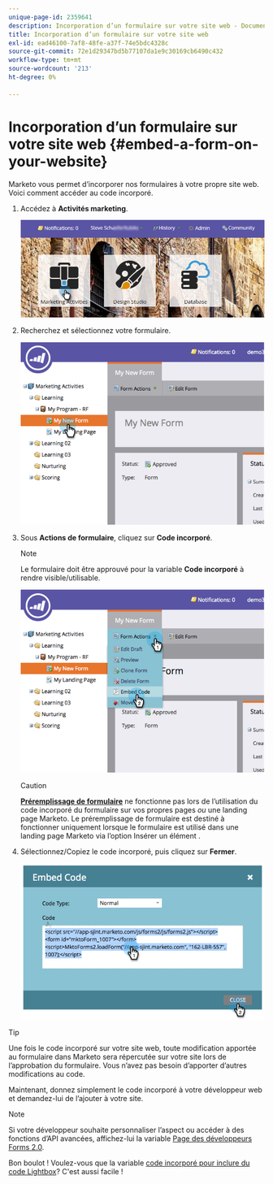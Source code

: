 ```yaml
---
unique-page-id: 2359641
description: Incorporation d’un formulaire sur votre site web - Documents Marketo - Documentation du produit
title: Incorporation d’un formulaire sur votre site web
exl-id: ead46100-7af8-48fe-a37f-74e5bdc4328c
source-git-commit: 72e1d29347bd5b77107da1e9c30169cb6490c432
workflow-type: tm+mt
source-wordcount: '213'
ht-degree: 0%

---
```


# Incorporation d’un formulaire sur votre site web {#embed-a-form-on-your-website}

Marketo vous permet d’incorporer nos formulaires à votre propre site web. Voici comment accéder au code incorporé.

1. Accédez à **Activités marketing**.

   ![](assets/login-marketing-activities-4.png)

1. Recherchez et sélectionnez votre formulaire.

   ![](assets/image2014-9-15-12-3a12-3a14.png)

1. Sous **Actions de formulaire**, cliquez sur **Code incorporé**.

   >[!NOTE]
   >
   >Le formulaire doit être approuvé pour la variable **Code incorporé** à rendre visible/utilisable.

   ![](assets/image2014-9-15-12-3a12-3a20.png)

   >[!CAUTION]
   >
   >**[Préremplissage de formulaire](/help/marketo/product-docs/administration/settings/edit-landing-page-settings.md)** ne fonctionne pas lors de l’utilisation du code incorporé du formulaire sur vos propres pages _ou_ une landing page Marketo. Le préremplissage de formulaire est destiné à fonctionner uniquement lorsque le formulaire est utilisé dans une landing page Marketo via l’option Insérer un élément .

1. Sélectionnez/Copiez le code incorporé, puis cliquez sur **Fermer**.

   ![](assets/image2014-9-15-12-3a12-3a31.png)

>[!TIP]
>
>Une fois le code incorporé sur votre site web, toute modification apportée au formulaire dans Marketo sera répercutée sur votre site lors de l’approbation du formulaire. Vous n’avez pas besoin d’apporter d’autres modifications au code.

Maintenant, donnez simplement le code incorporé à votre développeur web et demandez-lui de l’ajouter à votre site.

>[!NOTE]
>
>Si votre développeur souhaite personnaliser l’aspect ou accéder à des fonctions d’API avancées, affichez-lui la variable [Page des développeurs Forms 2.0](https://developers.marketo.com/documentation/websites/forms-2-0/).

Bon boulot ! Voulez-vous que la variable [code incorporé pour inclure du code Lightbox](/help/marketo/product-docs/demand-generation/forms/form-actions/use-a-form-in-a-lightbox.md)? C&#39;est aussi facile !
